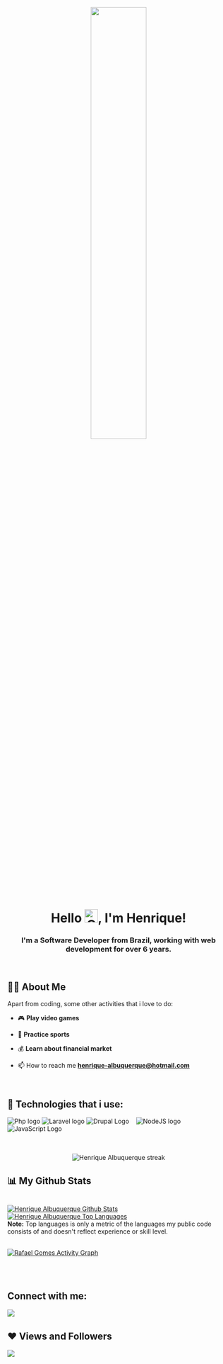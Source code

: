 <p align="center">
<a href="#"><img width="50%" height="50%" src="https://i.imgur.com/kGiDHME.png" height="175px"/></a>
</p>

<br>
<br>

<h1 align="center">Hello <img alt="Gif waving hand" src="https://raw.githubusercontent.com/MartinHeinz/MartinHeinz/master/wave.gif" width="30px">, I'm Henrique!</h1>
<h3 align="center">I'm a Software Developer from Brazil, working with web development for over 6 years.</h3>

<br>

## 🙋‍♂️ About Me
Apart from coding, some other activities that i love to do:
- :video_game: **Play video games** 

- :running: **Practice sports** 

- :moneybag: **Learn about financial market**

- 📫 How to reach me **henrique-albuquerque@hotmail.com**
  
<br>

## 🚀 Technologies that i use:
<div>
      <img alt="Php logo" src="https://img.icons8.com/officel/80/000000/php-logo.png"/>
      <img alt="Laravel logo" src="https://img.icons8.com/fluency/48/laravel.png"/>
      <img alt="Drupal Logo" src="https://img.icons8.com/external-those-icons-flat-those-icons/24/external-Drupal-Logo-social-media-those-icons-flat-those-icons.png"/>
      <img />
      <img />
      <img />
      <img alt="NodeJS logo" src="https://img.icons8.com/color/80/000000/nodejs.png"/> 
      <img />
      <img />
      <img />
      <img alt="JavaScript Logo" src="https://img.icons8.com/color/80/000000/javascript--v1.png"/> 
      <img />
      <img />
      <img />
      <img />
</div>

<br>
<br>

<p align="center">
      <img title="🔥 Get streak stats for your profile at git.io/streak-stats" alt="Henrique Albuquerque streak" src="https://github-readme-streak-stats.herokuapp.com/?user=hnkalbuquerque&theme=black-ice&hide_border=true&stroke=0000&background=060A0CD0"/>
</p>

## 📊 My Github Stats

  <br/>
    <a href="https://github.com/Fafaew/github-readme-stats"><img alt="Henrique Albuquerque Github Stats" src="https://github-readme-stats.vercel.app/api?username=HnkAlbuquerque&show_icons=true&count_private=true&theme=react&hide_border=true&bg_color=0D1117" /></a>
  <a href="https://github.com/Fafaew/github-readme-stats"><img alt="Henrique Albuquerque Top Languages" src="https://github-readme-stats.vercel.app/api/top-langs/?username=HnkAlbuquerque&langs_count=8&count_private=true&layout=compact&theme=react&hide_border=true&bg_color=0D1117" /></a>
  <br/>
  <b>Note:</b> Top languages is only a metric of the languages my public code consists of and doesn't reflect experience or skill level.

<br/>
<br/>

<a href="https://github.com/Fafaew/github-readme-activity-graph"><img alt="Rafael Gomes Activity Graph" src="https://activity-graph.herokuapp.com/graph?username=Fafaew&bg_color=0D1117&color=5BCDEC&line=5BCDEC&point=FFFFFF&hide_border=true" /></a>

<br/>
<br/>

## Connect with me:
<p align="left">

<a href="https://www.linkedin.com/in/albuquerque-hnk/"><img target="_blank" src="https://img.icons8.com/fluent/48/000000/linkedin.png"/></a>
<img/>
<img/>

</p>

## ❤ Views and Followers
<a href="https://github.com/Meghna-DAS/github-profile-views-counter">
    <img src="https://komarev.com/ghpvc/?username=HnkAlbuquerque">
</a>

